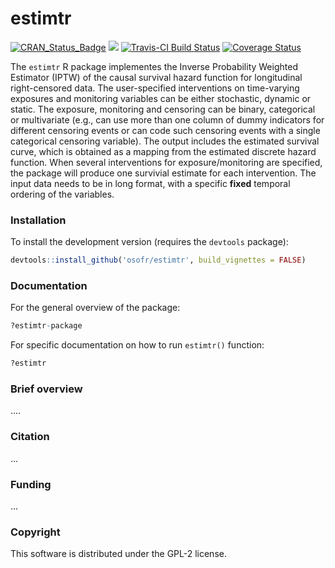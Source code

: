 estimtr
==========

[![CRAN_Status_Badge](http://www.r-pkg.org/badges/version/estimtr)](http://cran.r-project.org/package=estimtr)
[![](http://cranlogs.r-pkg.org/badges/estimtr)](http://cran.rstudio.com/web/packages/estimtr/index.html)
[![Travis-CI Build Status](https://travis-ci.org/osofr/estimtr.svg?branch=master)](https://travis-ci.org/osofr/estimtr)
[![Coverage Status](https://coveralls.io/repos/osofr/estimtr/badge.svg?branch=master&service=github)](https://coveralls.io/github/osofr/estimtr?branch=master)

The `estimtr` R package implementes the Inverse Probability Weighted Estimator (IPTW) of the causal survival hazard function for longitudinal right-censored data. The user-specified interventions on time-varying exposures and monitoring variables can be either stochastic, dynamic or static. The exposure, monitoring and censoring can be binary, categorical or multivariate (e.g., can use more than one column of dummy indicators for different censoring events or can code such censoring events with a single categorical censoring variable). The output includes the estimated survival curve, which is obtained as a mapping from the estimated discrete hazard function. When several interventions for exposure/monitoring are specified, the package will produce one survivial estimate for each intervention. The input data needs to be in long format, with a specific **fixed** temporal ordering of the variables.

### Installation

<!-- To install the CRAN release version of `estimtr`: 

```R
install.packages('estimtr')
```
 -->

To install the development version (requires the `devtools` package):

```R
devtools::install_github('osofr/estimtr', build_vignettes = FALSE)
```

### Documentation

 For the general overview of the package:

```R
?estimtr-package
```

For specific documentation on how to run `estimtr()` function:
```R
?estimtr
```

<!-- Once the package is installed, see the [vignette](http://cran.r-project.org/web/packages/estimtr/vignettes/estimtr_vignette.pdf), consult the internal package documentation and examples. 

* To see the vignette in R:

```R
vignette("estimtr_vignette", package="estimtr")
```

* To see all available package documentation:

```R
?estimtr
help(package = 'estimtr')
```

* To see the latest updates for the currently installed version of the package:

```r
news(package = "estimtr")
```
 -->

### Brief overview

....
<!-- Below is an example simulating data with 4 covariates specified by 4 structural equations (nodes). New equations are added by using successive calls to `+ node()` function and data are simulated by calling `sim` function:

```R
library(estimtr)
D <- DAG.empty() + 
  node("CVD", distr="rcategor.int", probs = c(0.5, 0.25, 0.25)) +
  node("A1C", distr="rnorm", mean = 5 + (CVD > 1)*10 + (CVD > 2)*5) +
  node("TI", distr="rbern", prob = plogis(-0.5 - 0.3*CVD + 0.2*A1C)) +
  node("Y", distr="rbern", prob = plogis(-3 + 1.2*TI + 0.1*CVD + 0.3*A1C))
D <- set.DAG(D)
dat <- sim(D,n=200)
```

To display the above SEM object as a directed acyclic graph:

```R
plotDAG(D)
```

To allow the above nodes `A1C`, `TI` and `Y` to change over time, for time points t = 0,...,7, and keeping `CVD` the same, simply add `t` argument to `node` function and use the square bracket `[...]` vector indexing to reference time-varying nodes inside the `node` function expressions:

```R
library(estimtr)
D <- DAG.empty() + 
  node("CVD", distr="rcategor.int", probs = c(0.5, 0.25, 0.25)) +
  node("A1C", t=0, distr="rnorm", mean=5 + (CVD > 1)*10 + (CVD > 2)*5) + 
  node("TI", t=0, distr="rbern", prob=plogis(-5 - 0.3*CVD + 0.5*A1C[t])) +

  node("A1C", t=1:7, distr="rnorm", mean=-TI[t-1]*10 + 5 + (CVD > 1)*10 + (CVD > 2)*5) +
  node("TI", t=1:7, distr="rbern", prob=plogis(-5 - 0.3*CVD + 0.5*A1C[t] + 1.5*TI[t-1])) +
  node("Y", t=0:7, distr="rbern", prob=plogis(-6 - 1.2*TI[t] + 0.1*CVD + 0.3*A1C[t]), EFU=TRUE)
D <- set.DAG(D)
dat.long <- sim(D,n=200)
```

The `+ action` function allows defining counterfactual data under various interventions (e.g., static, dynamic, deterministic, or stochastic), which can be then simulated by calling `sim` function. In particular, the interventions may represent exposures to treatment regimens, the occurrence or non-occurrence of right-censoring events, or of clinical monitoring events.

In addition, the functions `set.targetE`, `set.targetMSM` and `eval.target` provide tools for defining and computing a few selected features of the distribution of the counterfactual data that represent common causal quantities of interest, such as, treatment-specific means, the average treatment effects and coefficients from working marginal structural models. 
 -->

### Citation

...
<!-- To cite `estimtr` in publications, please use:
> Sofrygin O, van der Laan MJ, Neugebauer R (2015). *estimtr: Simulating Longitudinal Data with Causal Inference Applications.* R package version 0.1.
 -->

### Funding

...
<!-- The development of this package was partially funded through internal operational funds provided by the Kaiser Permanente Center for Effectiveness & Safety Research (CESR). This work was also partially supported through a Patient-Centered Outcomes Research Institute (PCORI) Award (ME-1403-12506) and an NIH grant (R01 AI074345-07).
 -->

### Copyright
This software is distributed under the GPL-2 license.
